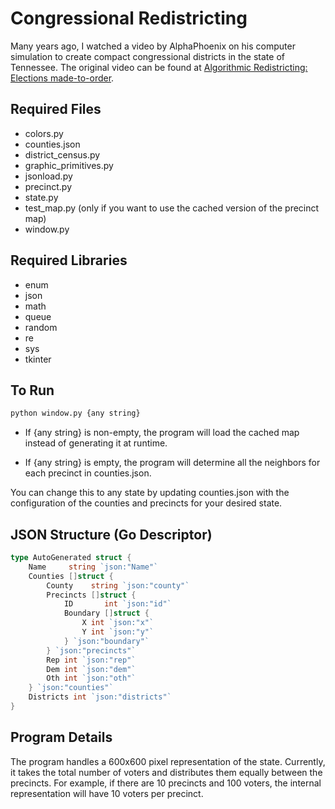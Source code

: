 # Congressional Redistricting

Many years ago, I watched a video by AlphaPhoenix on his computer simulation to create compact congressional districts in the state of Tennessee. The original video can be found at [Algorithmic Redistricting: Elections made-to-order](https://youtu.be/Lq-Y7crQo44?si=dupvn5EWa2crNovq).

## Required Files
- colors.py
- counties.json
- district_census.py
- graphic_primitives.py
- jsonload.py
- precinct.py
- state.py
- test_map.py (only if you want to use the cached version of the precinct map)
- window.py

## Required Libraries
- enum
- json
- math
- queue
- random
- re
- sys
- tkinter

## To Run
```bash
python window.py {any string}
```
- If {any string} is non-empty, the program will load the cached map instead of generating it at runtime.

- If {any string} is empty, the program will determine all the neighbors for each precinct in counties.json.

You can change this to any state by updating counties.json with the configuration of the counties and precincts for your desired state.

## JSON Structure (Go Descriptor)
```go
type AutoGenerated struct {
    Name     string `json:"Name"`
    Counties []struct {
        County    string `json:"county"`
        Precincts []struct {
            ID       int `json:"id"`
            Boundary []struct {
                X int `json:"x"`
                Y int `json:"y"`
            } `json:"boundary"`
        } `json:"precincts"`
        Rep int `json:"rep"`
        Dem int `json:"dem"`
        Oth int `json:"oth"`
    } `json:"counties"`
    Districts int `json:"districts"`
}
```

## Program Details
The program handles a 600x600 pixel representation of the state. Currently, it takes the total number of voters and distributes them equally between the precincts. For example, if there are 10 precincts and 100 voters, the internal representation will have 10 voters per precinct.
